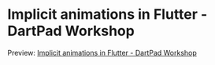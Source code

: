 # Implicit animations in Flutter - DartPad Workshop

Preview: [Implicit animations in Flutter - DartPad Workshop](https://dartpad.dev/workshops.html?webserver=https://raw.githubusercontent.com/pszklarska/flutter_animations_workshop/master/)
